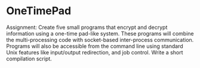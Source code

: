 # OneTimePad

Assignment: 
Create five small programs that encrypt and decrypt information using a one-time pad-like system. 
These programs will combine the multi-processing code with socket-based inter-process communication. 
Programs will also be accessible from the command line using standard Unix features like input/output redirection, and job control. 
Write a short compilation script.
